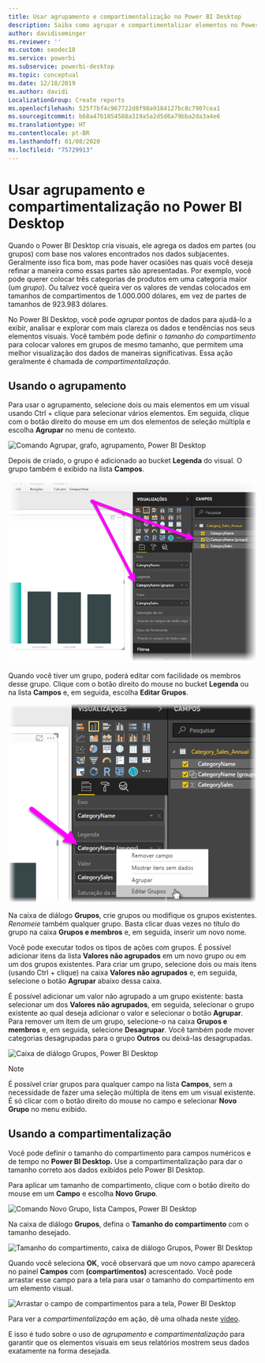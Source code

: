 ```yaml
---
title: Usar agrupamento e compartimentalização no Power BI Desktop
description: Saiba como agrupar e compartimentalizar elementos no Power BI Desktop
author: davidiseminger
ms.reviewer: ''
ms.custom: seodec18
ms.service: powerbi
ms.subservice: powerbi-desktop
ms.topic: conceptual
ms.date: 12/18/2019
ms.author: davidi
LocalizationGroup: Create reports
ms.openlocfilehash: 525f7bf4c967722d8f98a9184127bc8c7907cea1
ms.sourcegitcommit: b68a47b1854588a319a5a2d5d6a79bba2da3a4e6
ms.translationtype: HT
ms.contentlocale: pt-BR
ms.lasthandoff: 01/08/2020
ms.locfileid: "75729913"
---
```

# <a name="use-grouping-and-binning-in-power-bi-desktop"></a>Usar agrupamento e compartimentalização no Power BI Desktop
Quando o Power BI Desktop cria visuais, ele agrega os dados em partes (ou grupos) com base nos valores encontrados nos dados subjacentes. Geralmente isso fica bom, mas pode haver ocasiões nas quais você deseja refinar a maneira como essas partes são apresentadas. Por exemplo, você pode querer colocar três categorias de produtos em uma categoria maior (um *grupo*). Ou talvez você queira ver os valores de vendas colocados em tamanhos de compartimentos de 1.000.000 dólares, em vez de partes de tamanhos de 923.983 dólares.

No Power BI Desktop, você pode *agrupar* pontos de dados para ajudá-lo a exibir, analisar e explorar com mais clareza os dados e tendências nos seus elementos visuais. Você também pode definir o *tamanho do compartimento* para colocar valores em grupos de mesmo tamanho, que permitem uma melhor visualização dos dados de maneiras significativas. Essa ação geralmente é chamada de *compartimentalização*.

## <a name="using-grouping"></a>Usando o agrupamento
Para usar o agrupamento, selecione dois ou mais elementos em um visual usando Ctrl + clique para selecionar vários elementos. Em seguida, clique com o botão direito do mouse em um dos elementos de seleção múltipla e escolha **Agrupar** no menu de contexto.

![Comando Agrupar, grafo, agrupamento, Power BI Desktop](media/desktop-grouping-and-binning/grouping-binning_1.png)

Depois de criado, o grupo é adicionado ao bucket **Legenda** do visual. O grupo também é exibido na lista **Campos**.

![Listas Legendas e Campos, agrupamento, Power BI Desktop](media/desktop-grouping-and-binning/grouping-binning_2.png)

Quando você tiver um grupo, poderá editar com facilidade os membros desse grupo. Clique com o botão direito do mouse no bucket **Legenda** ou na lista **Campos** e, em seguida, escolha **Editar Grupos**.

![Comando Editar Grupos, listas Legenda e Campos, Power BI Desktop](media/desktop-grouping-and-binning/grouping-binning_3.png)

Na caixa de diálogo **Grupos**, crie grupos ou modifique os grupos existentes. *Renomeie* também qualquer grupo. Basta clicar duas vezes no título do grupo na caixa **Grupos e membros** e, em seguida, inserir um novo nome.

Você pode executar todos os tipos de ações com grupos. É possível adicionar itens da lista **Valores não agrupados** em um novo grupo ou em um dos grupos existentes. Para criar um grupo, selecione dois ou mais itens (usando Ctrl + clique) na caixa **Valores não agrupados** e, em seguida, selecione o botão **Agrupar** abaixo dessa caixa.

É possível adicionar um valor não agrupado a um grupo existente: basta selecionar um dos **Valores não agrupados**, em seguida, selecionar o grupo existente ao qual deseja adicionar o valor e selecionar o botão **Agrupar**. Para remover um item de um grupo, selecione-o na caixa **Grupos e membros** e, em seguida, selecione **Desagrupar**. Você também pode mover categorias desagrupadas para o grupo **Outros** ou deixá-las desagrupadas.

![Caixa de diálogo Grupos, Power BI Desktop](media/desktop-grouping-and-binning/grouping-binning_4.png)

> [!NOTE]
> É possível criar grupos para qualquer campo na lista **Campos**, sem a necessidade de fazer uma seleção múltipla de itens em um visual existente. É só clicar com o botão direito do mouse no campo e selecionar **Novo Grupo** no menu exibido.

## <a name="using-binning"></a>Usando a compartimentalização
Você pode definir o tamanho do compartimento para campos numéricos e de tempo no **Power BI Desktop.** Use a compartimentalização para dar o tamanho correto aos dados exibidos pelo Power BI Desktop.

Para aplicar um tamanho de compartimento, clique com o botão direito do mouse em um **Campo** e escolha **Novo Grupo**.

![Comando Novo Grupo, lista Campos, Power BI Desktop](media/desktop-grouping-and-binning/grouping-binning_5.png)

Na caixa de diálogo **Grupos**, defina o **Tamanho do compartimento** com o tamanho desejado.

![Tamanho do compartimento, caixa de diálogo Grupos, Power BI Desktop](media/desktop-grouping-and-binning/grouping-binning_6.png)

Quando você seleciona **OK**, você observará que um novo campo aparecerá no painel **Campos** com **(compartimentos)** acrescentado. Você pode arrastar esse campo para a tela para usar o tamanho do compartimento em um elemento visual.

![Arrastar o campo de compartimentos para a tela, Power BI Desktop](media/desktop-grouping-and-binning/grouping-binning_7.png)

Para ver a *compartimentalização* em ação, dê uma olhada neste [vídeo](https://www.youtube.com/watch?v=BRvdZSfO0DY).

E isso é tudo sobre o uso de *agrupamento* e *compartimentalização* para garantir que os elementos visuais em seus relatórios mostrem seus dados exatamente na forma desejada.

